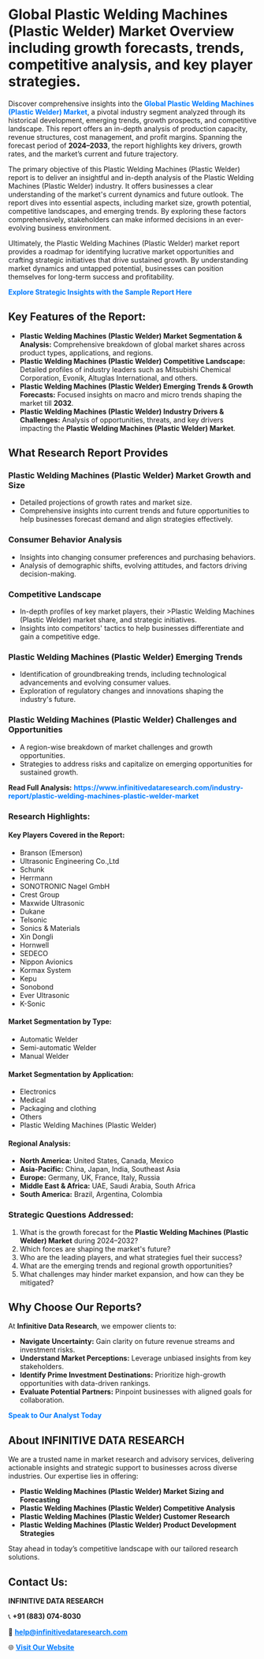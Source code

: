 <h1>Global Plastic Welding Machines (Plastic Welder) Market Overview including growth forecasts, trends, competitive analysis, and key player strategies.</h1>
<p>
Discover comprehensive insights into the 
<a href="https://www.infinitivedataresearch.com/industry-report/plastic-welding-machines-plastic-welder-market" rel="dofollow" style="color: #007BFF; text-decoration: none;"><strong>Global Plastic Welding Machines (Plastic Welder) Market</strong></a>, a pivotal industry segment analyzed through its historical development, emerging trends, growth prospects, and competitive landscape. This report offers an in-depth analysis of production capacity, revenue structures, cost management, and profit margins. Spanning the forecast period of <strong>2024–2033</strong>, the report highlights key drivers, growth rates, and the market’s current and future trajectory.
</p>
<p>
The primary objective of this Plastic Welding Machines (Plastic Welder) report is to deliver an insightful and in-depth analysis of the Plastic Welding Machines (Plastic Welder) industry. It offers businesses a clear understanding of the market's current dynamics and future outlook. The report dives into essential aspects, including market size, growth potential, competitive landscapes, and emerging trends. By exploring these factors comprehensively, stakeholders can make informed decisions in an ever-evolving business environment.
</p>
<p>
Ultimately, the Plastic Welding Machines (Plastic Welder) market report provides a roadmap for identifying lucrative market opportunities and crafting strategic initiatives that drive sustained growth. By understanding market dynamics and untapped potential, businesses can position themselves for long-term success and profitability.
</p>
<p>
<a href="https://www.infinitivedataresearch.com/request-sample/reportId=103837" style="color: #007BFF; text-decoration: none;"><strong>Explore Strategic Insights with the Sample Report Here</strong></a>
</p>

<h2>Key Features of the Report:</h2>
<ul>
<li><strong>Plastic Welding Machines (Plastic Welder) Market Segmentation & Analysis:</strong> Comprehensive breakdown of global market shares across product types, applications, and regions.</li>
<li><strong>Plastic Welding Machines (Plastic Welder) Competitive Landscape:</strong> Detailed profiles of industry leaders such as Mitsubishi Chemical Corporation, Evonik, Altuglas International, and others.</li>
<li><strong>Plastic Welding Machines (Plastic Welder) Emerging Trends & Growth Forecasts:</strong> Focused insights on macro and micro trends shaping the market till <strong>2032</strong>.</li>
<li><strong>Plastic Welding Machines (Plastic Welder) Industry Drivers & Challenges:</strong> Analysis of opportunities, threats, and key drivers impacting the <strong>Plastic Welding Machines (Plastic Welder) Market</strong>.</li>
</ul>

<h2>What Research Report Provides</h2>
<h3>Plastic Welding Machines (Plastic Welder) Market Growth and Size</h3>
<ul>
<li>Detailed projections of growth rates and market size.</li>
<li>Comprehensive insights into current trends and future opportunities to help businesses forecast demand and align strategies effectively.</li>
</ul>

<h3>Consumer Behavior Analysis</h3>
<ul>
<li>Insights into changing consumer preferences and purchasing behaviors.</li>
<li>Analysis of demographic shifts, evolving attitudes, and factors driving decision-making.</li>
</ul>

<h3>Competitive Landscape</h3>
<ul>
<li>In-depth profiles of key market players, their >Plastic Welding Machines (Plastic Welder) market share, and strategic initiatives.</li>
<li>Insights into competitors' tactics to help businesses differentiate and gain a competitive edge.</li>
</ul>

<h3>Plastic Welding Machines (Plastic Welder) Emerging Trends</h3>
<ul>
<li>Identification of groundbreaking trends, including technological advancements and evolving consumer values.</li>
<li>Exploration of regulatory changes and innovations shaping the industry's future.</li>
</ul>

<h3>Plastic Welding Machines (Plastic Welder) Challenges and Opportunities</h3>
<ul>
<li>A region-wise breakdown of market challenges and growth opportunities.</li>
<li>Strategies to address risks and capitalize on emerging opportunities for sustained growth.</li>
</ul>
<p><strong>Read Full Analysis:</strong> <a href="https://www.infinitivedataresearch.com/industry-report/plastic-welding-machines-plastic-welder-market" rel="dofollow" style="color: #007BFF; text-decoration: none;"><strong>https://www.infinitivedataresearch.com/industry-report/plastic-welding-machines-plastic-welder-market</strong></a></p>
<h3>Research Highlights:</h3>
<h4>Key Players Covered in the Report:</h4>
<ul><li>Branson (Emerson)</li><li>Ultrasonic Engineering Co.,Ltd</li><li>Schunk</li><li>Herrmann</li><li>SONOTRONIC Nagel GmbH</li><li>Crest Group</li><li>Maxwide Ultrasonic</li><li>Dukane</li><li>Telsonic</li><li>Sonics &amp; Materials</li><li>Xin Dongli</li><li>Hornwell</li><li>SEDECO</li><li>Nippon Avionics</li><li>Kormax System</li><li>Kepu</li><li>Sonobond</li><li>Ever Ultrasonic</li><li>K-Sonic</li></ul>
<h4>Market Segmentation by Type:</h4>
<ul><li>Automatic Welder</li><li>Semi-automatic Welder</li><li>Manual Welder</li></ul>
<h4>Market Segmentation by Application:</h4>
<ul><li>Electronics</li><li>Medical</li><li>Packaging and clothing</li><li>Others</li><li>Plastic Welding Machines (Plastic Welder)</li></ul>

<h4>Regional Analysis:</h4>
<ul>
<li><strong>North America:</strong> United States, Canada, Mexico</li>
<li><strong>Asia-Pacific:</strong> China, Japan, India, Southeast Asia</li>
<li><strong>Europe:</strong> Germany, UK, France, Italy, Russia</li>
<li><strong>Middle East & Africa:</strong> UAE, Saudi Arabia, South Africa</li>
<li><strong>South America:</strong> Brazil, Argentina, Colombia</li>
</ul>

<h3>Strategic Questions Addressed:</h3>
<ol>
<li>What is the growth forecast for the <strong>Plastic Welding Machines (Plastic Welder) Market</strong> during 2024–2032?</li>
<li>Which forces are shaping the market's future?</li>
<li>Who are the leading players, and what strategies fuel their success?</li>
<li>What are the emerging trends and regional growth opportunities?</li>
<li>What challenges may hinder market expansion, and how can they be mitigated?</li>
</ol>

<h2>Why Choose Our Reports?</h2>
<p>At <strong>Infinitive Data Research</strong>, we empower clients to:</p>
<ul>
<li><strong>Navigate Uncertainty:</strong> Gain clarity on future revenue streams and investment risks.</li>
<li><strong>Understand Market Perceptions:</strong> Leverage unbiased insights from key stakeholders.</li>
<li><strong>Identify Prime Investment Destinations:</strong> Prioritize high-growth opportunities with data-driven rankings.</li>
<li><strong>Evaluate Potential Partners:</strong> Pinpoint businesses with aligned goals for collaboration.</li>
</ul>
<p><a href="https://www.infinitivedataresearch.com/industry-report/plastic-welding-machines-plastic-welder-market" rel="dofollow" style="color: #007BFF; text-decoration: none;"><strong>Speak to Our Analyst Today</strong></a></p>

<h2>About INFINITIVE DATA RESEARCH</h2>
<p>We are a trusted name in market research and advisory services, delivering actionable insights and strategic support to businesses across diverse industries. Our expertise lies in offering:</p>
<ul>
<li><strong>Plastic Welding Machines (Plastic Welder) Market Sizing and Forecasting</strong></li>
<li><strong>Plastic Welding Machines (Plastic Welder) Competitive Analysis</strong></li>
<li><strong>Plastic Welding Machines (Plastic Welder) Customer Research</strong></li>
<li><strong>Plastic Welding Machines (Plastic Welder) Product Development Strategies</strong></li>
</ul>
<p>Stay ahead in today’s competitive landscape with our tailored research solutions.</p>

<h2>Contact Us:</h2>
<p><strong>INFINITIVE DATA RESEARCH</strong></p>
<p>📞 <strong>+91 (883) 074-8030</strong></p>
<p>📧 <strong><a href="mailto:help@infinitivedataresearch.com" style="color: #007BFF;">help@infinitivedataresearch.com</a></strong></p>
<p>🌐 <strong><a href="https://www.infinitivedataresearch.com" rel="dofollow" style="color: #007BFF;">Visit Our Website</a></strong></p>